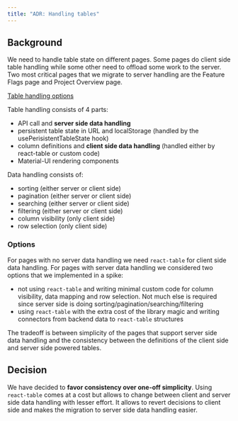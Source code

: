 ```yaml
---
title: "ADR: Handling tables"
---
```


## Background

We need to handle table state on different pages. Some pages do client side table handling while some other need to offload some work to the server.
Two most critical pages that we migrate to server handling are the Feature Flags page and Project Overview page. 

[Table handling options](/img/handling-tables-adr.png)

Table handling consists of 4 parts:
* API call and **server side data handling**
* persistent table state in URL and localStorage (handled by the usePerisistentTableState hook)
* column definitions and **client side data handling** (handled either by react-table or custom code)
* Material-UI rendering components

Data handling consists of:
* sorting (either server or client side)
* pagination (either server or client side)
* searching (either server or client side)
* filtering (either server or client side)
* column visibility (only client side)
* row selection (only client side)

### Options

For pages with no server data handling we need `react-table` for client side data handling. 
For pages with server data handling we considered two options that we implemented in a spike:
* not using `react-table` and writing minimal custom code for column visibility, data mapping and row selection. 
Not much else is required since server side is doing sorting/pagination/searching/filtering
* using `react-table` with the extra cost of the library magic and writing connectors from backend data to `react-table` structures

The tradeoff is between simplicity of the pages that support server side data handling and the consistency 
between the definitions of the client side and server side powered tables.


## Decision

We have decided to **favor consistency over one-off simplicity**.
Using `react-table` comes at a cost but allows to change between client and server side data handling with lesser effort. It allows to revert decisions to client side and makes the migration 
to server side data handling easier.

